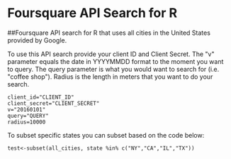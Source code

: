 # Foursquare API Search for R 
##Foursquare API search for R that uses all cities in the United States provided by Google. 


To use this API search provide your client ID and Client Secret. The "v" parameter equals the date in YYYYMMDD format to the moment you want to query. The query parameter is what you would want to search for (i.e. "coffee shop"). Radius is the length in meters that you want to do your search. 
```
client_id="CLIENT_ID"
client_secret="CLIENT_SECRET"
v="20160101"
query="QUERY"
radius=10000
```

To subset specific states you can subset based on the code below:
```
test<-subset(all_cities, state %in% c("NY","CA","IL","TX"))
```
